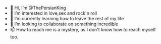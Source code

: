 - 👋 Hi, I’m @ThePersianKing
- 👀 I’m interested in love,sex and rock'n roll
- 🌱 I’m currently learning how to leave the rest of my life
- 💞️ I’m looking to collaborate on something incredible
- 📫 How to reach me is a mystery, as I don't know how to reach myself too.

<!---
ThePersianKing/ThePersianKing is a ✨ special ✨ repository because its `README.md` (this file) appears on your GitHub profile.
You can click the Preview link to take a look at your changes.
--->

